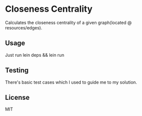 # Closeness Centrality

Calculates the closeness centrality of a given graph(located @
resources/edges).

## Usage

Just run lein deps && lein run

## Testing

There's basic test cases which I used to guide me to my solution.

## License

MIT

